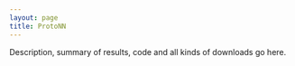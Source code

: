 ```yaml
---
layout: page
title: ProtoNN
---
```


Description, summary of results, code and all kinds of downloads go here.